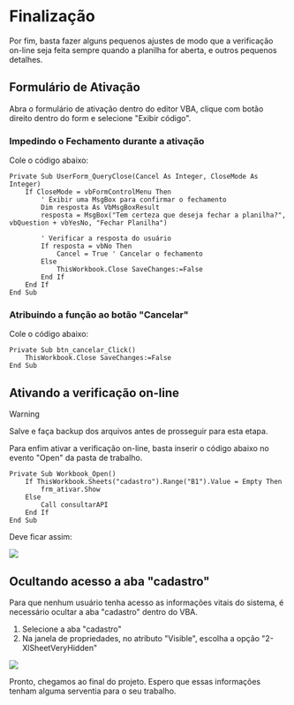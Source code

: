 # Finalização
Por fim, basta fazer alguns pequenos ajustes de modo que a verificação on-line seja feita sempre quando a planilha for aberta, e outros pequenos detalhes.

## Formulário de Ativação
Abra o formulário de ativação dentro do editor VBA, clique com botão direito dentro do form e selecione "Exibir código".

### Impedindo o Fechamento durante a ativação
Cole o código abaixo:

```vbnet
Private Sub UserForm_QueryClose(Cancel As Integer, CloseMode As Integer)
    If CloseMode = vbFormControlMenu Then
        ' Exibir uma MsgBox para confirmar o fechamento
        Dim resposta As VbMsgBoxResult
        resposta = MsgBox("Tem certeza que deseja fechar a planilha?", vbQuestion + vbYesNo, "Fechar Planilha")
        
        ' Verificar a resposta do usuário
        If resposta = vbNo Then
            Cancel = True ' Cancelar o fechamento
        Else
            ThisWorkbook.Close SaveChanges:=False
        End If
    End If
End Sub
```

### Atribuindo a função ao botão "Cancelar"
Cole o código abaixo:
```vbnet
Private Sub btn_cancelar_Click()
    ThisWorkbook.Close SaveChanges:=False
End Sub
```

## Ativando a verificação on-line
> [!WARNING]  
> Salve e faça backup dos arquivos antes de prosseguir para esta etapa.

Para enfim ativar a verificação on-line, basta inserir o código abaixo no evento "Open" da pasta de trabalho.

```vbnet
Private Sub Workbook_Open()
    If ThisWorkbook.Sheets("cadastro").Range("B1").Value = Empty Then
        frm_ativar.Show
    Else
        Call consultarAPI
    End If
End Sub
```
Deve ficar assim:

![](https://imgur.com/rAVznkE.jpg)

## Ocultando acesso a aba "cadastro"

Para que nenhum usuário tenha acesso as informações vitais do sistema, é necessário ocultar a aba "cadastro" dentro do VBA.
1. Selecione a aba "cadastro"
2. Na janela de propriedades, no atributo "Visible", escolha a opção "2- XlSheetVeryHidden"

![](https://imgur.com/hNApGO1.jpg)

Pronto, chegamos ao final do projeto. Espero que essas informações tenham alguma serventia para o seu trabalho.